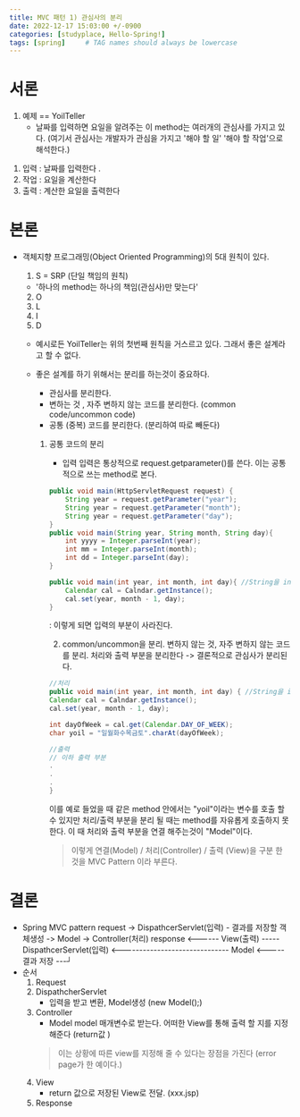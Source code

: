 ```yaml
---
title: MVC 패턴 1) 관심사의 분리
date: 2022-12-17 15:03:00 +/-0900
categories: [studyplace, Hello-Spring!]
tags: [spring]     # TAG names should always be lowercase
---
```



# 서론
1. 예제 == YoilTeller
    - 날짜를 입력하면 요일을 알려주는  이 method는 여러개의 관심사를 가지고 있다. 
    (여기서 관심사는 개발자가 관심을 가지고  '해야 할 일' '해야 할 작업'으로 해석한다.)

1) 입력 : 날짜를 입력한다 .
2) 작업 : 요일을 계산한다
3) 출력 : 계산한 요일을 출력한다

# 본론
-  객체지향 프로그래밍(Object Oriented Programming)의 5대 원칙이 있다.
    1) S    =   SRP (단일 책임의 원칙)
    - '하나의 method는 하나의 책임(관심사)만 맞는다'
    2) O
    3) L
    4) I
    5) D
    
    - 예시로든 YoilTeller는 위의 첫번째 원칙을 거스르고 있다.  그래서 좋은 설계라고 할 수 없다.
    - 좋은 설계를 하기 위해서는 분리를 하는것이 중요하다.
        * 관심사를 분리한다.
        * 변하는 것 , 자주 변하지 않는 코드를 분리한다. (common code/uncommon code)
        * 공통 (중복) 코드를 분리한다. (분리하여 따로 빼둔다)
        
        1) 공통 코드의 분리
            - 입력
            입력은 통상적으로 request.getparameter()를 쓴다. 이는 공통적으로 쓰는 method로 본다.
            
            ```java
            public void main(HttpServletRequest request) {
                String year = request.getParameter("year");
                String year = request.getParameter("month");
                String year = request.getParameter("day");
            }
            public void main(String year, String month, String day){
                int yyyy = Integer.parseInt(year);
                int mm = Integer.parseInt(month);
                int dd = Integer.parseInt(day);
            }
            
           public void main(int year, int month, int day){ //String을 int로 자동변환해준다.(spring이 해줌)
                Calendar cal = Calndar.getInstance();
                cal.set(year, month - 1, day);   
            }
            ```
            : 이렇게 되면  입력의 부분이 사라진다.
            
            2) common/uncommon을 분리.
            변하지 않는 것, 자주 변하지 않는 코드를 분리. 처리와 출력 부분을 분리한다
            -> 결론적으로 관심사가 분리된다.
            
            ```java
            //처리 
            public void main(int year, int month, int day) { //String을 int로 자동변환해준다.(spring이 해줌)
            Calendar cal = Calndar.getInstance();
            cal.set(year, month - 1, day);
            
            int dayOfWeek = cal.get(Calendar.DAY_OF_WEEK);
            char yoil = "일월화수목금토".charAt(dayOfWeek);
            
            //출력
            // 이하 출력 부분  
            .
            .
            .                  
            }
            ```
            
            이를 예로 들었을 때 같은 method 안에서는 "yoil"이라는 변수를 호출 할 수 있지만 처리/출력 부분을 분리 될 때는 method를 자유롭게 호출하지 못한다. 이 때 처리와 출력 부분을 연결 해주는것이 "Model"이다.
            
            > 이렇게 연결(Model) / 처리(Controller) / 출력 (View)을 구분 한 것을 MVC Pattern 이라 부른다.


# 결론
- Spring MVC pattern
request   -> DispathcerServlet(입력) - 결과를 저장할 객체생성  ->  Model  -> Controller(처리) 
response <------ View(출력) ----- DispathcerServlet(입력) <------------------------------   Model <----- 결과 저장  ---┘
- 순서
    1) Request 
    2) DispathcherServlet
        - 입력을 받고 변환, Model생성 (new Model();)
    3) Controller
        - Model model 매개변수로 받는다. 어떠한 View를 통해 출력 할 지를 지정해준다 (return값 )
        > 이는 상황에 따른 view를 지정해 줄 수 있다는 장점을 가진다 (error page가 한 예이다.)
    4) View
        - return 값으로 저장된 View로 전달. (xxx.jsp)
    5) Response